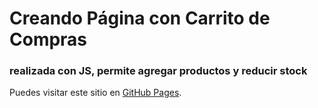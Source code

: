 # Creando Página con Carrito de Compras
### realizada con JS, permite agregar productos y reducir stock

Puedes visitar este sitio en [GitHub Pages](https://kathyalde21.github.io/Pagina-con-carro-de-compras/).
